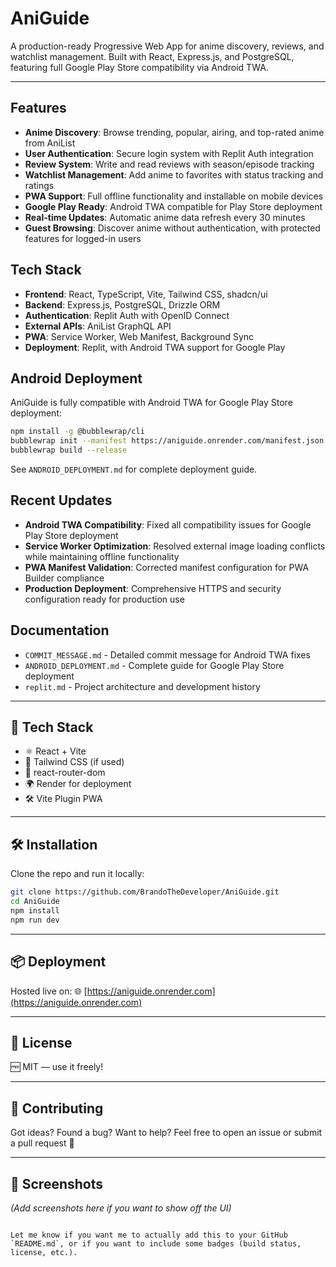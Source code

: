 # AniGuide

A production-ready Progressive Web App for anime discovery, reviews, and watchlist management. Built with React, Express.js, and PostgreSQL, featuring full Google Play Store compatibility via Android TWA.

---

## Features

- **Anime Discovery**: Browse trending, popular, airing, and top-rated anime from AniList
- **User Authentication**: Secure login system with Replit Auth integration  
- **Review System**: Write and read reviews with season/episode tracking
- **Watchlist Management**: Add anime to favorites with status tracking and ratings
- **PWA Support**: Full offline functionality and installable on mobile devices
- **Google Play Ready**: Android TWA compatible for Play Store deployment
- **Real-time Updates**: Automatic anime data refresh every 30 minutes
- **Guest Browsing**: Discover anime without authentication, with protected features for logged-in users

## Tech Stack

- **Frontend**: React, TypeScript, Vite, Tailwind CSS, shadcn/ui
- **Backend**: Express.js, PostgreSQL, Drizzle ORM
- **Authentication**: Replit Auth with OpenID Connect
- **External APIs**: AniList GraphQL API
- **PWA**: Service Worker, Web Manifest, Background Sync
- **Deployment**: Replit, with Android TWA support for Google Play

## Android Deployment

AniGuide is fully compatible with Android TWA for Google Play Store deployment:

```bash
npm install -g @bubblewrap/cli
bubblewrap init --manifest https://aniguide.onrender.com/manifest.json
bubblewrap build --release
```

See `ANDROID_DEPLOYMENT.md` for complete deployment guide.

## Recent Updates

- **Android TWA Compatibility**: Fixed all compatibility issues for Google Play Store deployment
- **Service Worker Optimization**: Resolved external image loading conflicts while maintaining offline functionality  
- **PWA Manifest Validation**: Corrected manifest configuration for PWA Builder compliance
- **Production Deployment**: Comprehensive HTTPS and security configuration ready for production use

## Documentation

- `COMMIT_MESSAGE.md` - Detailed commit message for Android TWA fixes
- `ANDROID_DEPLOYMENT.md` - Complete guide for Google Play Store deployment
- `replit.md` - Project architecture and development history

---

## 🧰 Tech Stack
- ⚛️ React + Vite
- 🎨 Tailwind CSS (if used)
- 🔗 react-router-dom
- 🌍 Render for deployment
- 🛠️ Vite Plugin PWA

---

## 🛠️ Installation

Clone the repo and run it locally:

```bash
git clone https://github.com/BrandoTheDeveloper/AniGuide.git
cd AniGuide
npm install
npm run dev
````

---

## 📦 Deployment

Hosted live on:
🌐 [https://aniguide.onrender.com](https://aniguide.onrender.com)

---

## 🧾 License

🆓 MIT — use it freely!

---

## 🤝 Contributing

Got ideas? Found a bug? Want to help?
Feel free to open an issue or submit a pull request 🚀

---

## 📸 Screenshots

*(Add screenshots here if you want to show off the UI)*

```

Let me know if you want me to actually add this to your GitHub `README.md`, or if you want to include some badges (build status, license, etc.).
```

